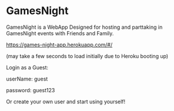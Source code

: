 # GamesNight

GamesNight is a WebApp Designed for hosting and parttaking in GamesNight events with Friends and Family.

https://games-night-app.herokuapp.com/#/

(may take a few seconds to load initially due to Heroku booting up)

Login as a Guest:

userName: guest

password: guest123

Or create your own user and start using yourself!
